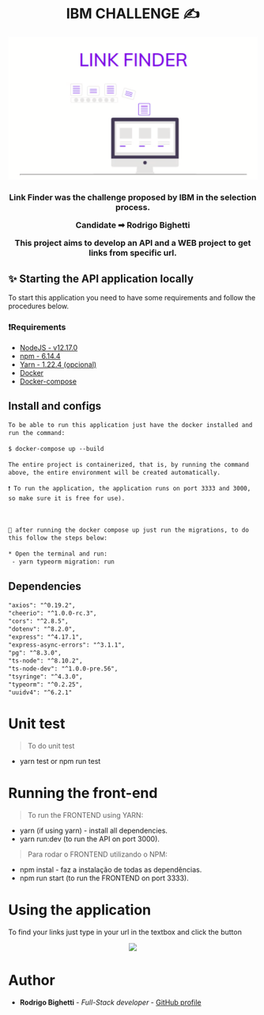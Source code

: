 <h1 align="center">
  <strong>IBM CHALLENGE ✍</strong>
</h1>

<p align="center">
  <img src="./assets/linkfinder.png" />
</p>

<h3 align="center">
  Link Finder was the challenge proposed by IBM in the selection process.
  <p>Candidate ➡ Rodrigo Bighetti</p>
  <p>This project aims to develop an API and a WEB project to get links from specific url.</p>
</h3>

## ✨ Starting the API application locally

To start this application you need to have some requirements and follow the procedures below.

### ❗Requirements

- [NodeJS - v12.17.0](https://nodejs.org/en/)
- [npm - 6.14.4](https://www.npmjs.com/)
- [Yarn - 1.22.4 (opcional)](https://yarnpkg.com/)
- [Docker](https://docs.docker.com/get-docker/)
- [Docker-compose](https://docs.docker.com/compose/install/)

## Install and configs

```
To be able to run this application just have the docker installed and run the command:

$ docker-compose up --build

The entire project is containerized, that is, by running the command above, the entire environment will be created automatically.

❗ To run the application, the application runs on port 3333 and 3000, so make sure it is free for use).



🎯 after running the docker compose up just run the migrations, to do this follow the steps below:

* Open the terminal and run:
 - yarn typeorm migration: run

```

## Dependencies

```
"axios": "^0.19.2",
"cheerio": "^1.0.0-rc.3",
"cors": "^2.8.5",
"dotenv": "^8.2.0",
"express": "^4.17.1",
"express-async-errors": "^3.1.1",
"pg": "^8.3.0",
"ts-node": "^8.10.2",
"ts-node-dev": "^1.0.0-pre.56",
"tsyringe": "^4.3.0",
"typeorm": "^0.2.25",
"uuidv4": "^6.2.1"
```

# Unit test

> To do unit test

- yarn test or npm run test

# Running the front-end

> To run the FRONTEND using YARN:

- yarn (if using yarn) - install all dependencies.
- yarn run:dev (to run the API on port 3000).

> Para rodar o FRONTEND utilizando o NPM:

- npm instal - faz a instalação de todas as dependências.
- npm run start (to run the FRONTEND on port 3333).

# Using the application

<p align="left">To find your links just type in your url in the textbox and click the button</p>

<p align="center">
  <img src="assets/linkfinder.gif" />
</p>

# Author

- **Rodrigo Bighetti** - _Full-Stack developer_ - [GitHub profile](https://github.com/robighetti)
